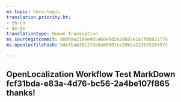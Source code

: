 ```yaml
---
ms.topic: hero-topic
translation.priority.ht:
- zh-cn
- de-de
translationtype: Human Translation
ms.sourcegitcommit: 880daa21e9e90546049d292d607e1a7f8b821776
ms.openlocfilehash: 94efbab36127da0a08507ce29b2a21363526957c

---
```

## OpenLocalization Workflow Test MarkDown fcf31bda-e83a-4d76-bc56-2a4be107f865 thanks!



<!--HONumber=Aug16_HO2-->


